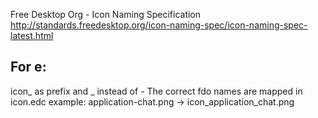 Free Desktop Org - Icon Naming Specification
http://standards.freedesktop.org/icon-naming-spec/icon-naming-spec-latest.html

For e:
------
icon_ as prefix and _ instead of -
The correct fdo names are mapped in icon.edc
example:
application-chat.png -> icon_application_chat.png


